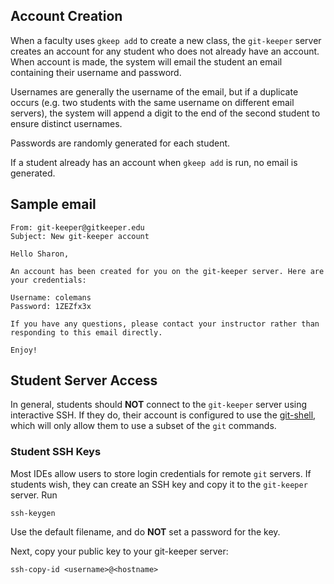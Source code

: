 
## Account Creation 

When a faculty uses `gkeep add` to create a new class, the `git-keeper`
server creates an account for any student who does not already have an 
account.  When account is made, the system will email the student an email
containing their username and password.

Usernames are generally the username of the email, but if a duplicate
occurs (e.g. two students with the same username on different email 
servers), the system will append a digit to the end of the second
student to ensure distinct usernames.

Passwords are randomly generated for each student.

If a student already has an account when `gkeep add` is run, no
email is generated.

## Sample email

```
From: git-keeper@gitkeeper.edu
Subject: New git-keeper account

Hello Sharon,

An account has been created for you on the git-keeper server. Here are your credentials:

Username: colemans
Password: 1ZEZfx3x

If you have any questions, please contact your instructor rather than responding to this email directly.

Enjoy!
```

## Student Server Access

In general, students should **NOT** connect to the `git-keeper` server using interactive
SSH.  If they do, their account is configured to use the [git-shell](https://git-scm.com/docs/git-shell),
which will only allow them to use a subset of the `git` commands.

### Student SSH Keys

Most IDEs allow users to store login credentials for remote `git` servers.  If students wish,
they can create an SSH key and copy it to the `git-keeper` server.  Run

```
ssh-keygen
```

Use the default filename, and do **NOT** set a password for the key.

Next, copy your public key to your git-keeper server:

```
ssh-copy-id <username>@<hostname>
```
